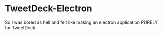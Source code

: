 # TweetDeck-Electron
So I was bored as hell and felt like making an electron application PURELY for TweetDeck.
